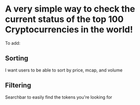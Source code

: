 # A very simple way to check the current status of the top 100 Cryptocurrencies in the world!

To add:
## Sorting
I want users to be able to sort by price, mcap, and volume
## Filtering
Searchbar to easily find the tokens you're looking for